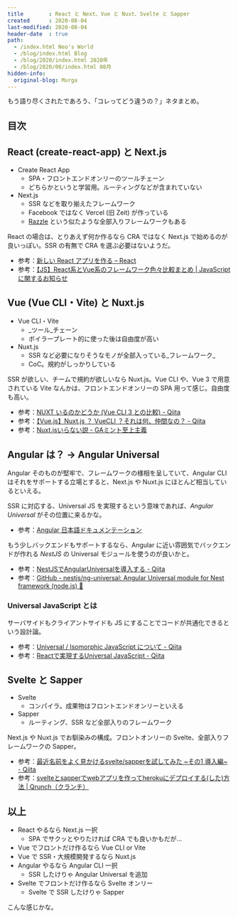 ```yaml
---
title        : React と Next、Vue と Nuxt、Svelte と Sapper
created      : 2020-08-04
last-modified: 2020-08-04
header-date  : true
path:
  - /index.html Neo's World
  - /blog/index.html Blog
  - /blog/2020/index.html 2020年
  - /blog/2020/08/index.html 08月
hidden-info:
  original-blog: Murga
---
```


もう語り尽くされたであろう、「コレってどう違うの？」ネタまとめ。

## 目次

## React (create-react-app) と Next.js

- Create React App
  - SPA・フロントエンドオンリーのツールチェーン
  - どちらかというと学習用。ルーティングなどが含まれていない
- Next.js
  - SSR などを取り揃えたフレームワーク
  - Facebook ではなく Vercel (旧 Zeit) が作っている
  - [Razzle](https://github.com/jaredpalmer/razzle) という似たような全部入りフレームワークもある

React の場合は、とりあえず何か作るなら CRA ではなく Next.js で始めるのが良いっぽい。SSR の有無で CRA を選ぶ必要はないようだ。

- 参考：[新しい React アプリを作る – React](https://ja.reactjs.org/docs/create-a-new-react-app.html)
- 参考：[【JS】React系とVue系のフレームワーク色々比較まとめ | JavaScriptに関するお知らせ](https://jsnotice.com/posts/2020-06-13/)

## Vue (Vue CLI・Vite) と Nuxt.js

- Vue CLI・Vite
  - _ツール_チェーン
  - ボイラープレート的に使った後は自由度が高い
- Nuxt.js
  - SSR など必要になりそうなモノが全部入っている_フレームワーク_
  - CoC。規約がしっかりしている

SSR が欲しい、チームで規約が欲しいなら Nuxt.js。Vue CLI や、Vue 3 で用意されている Vite なんかは、フロントエンドオンリーの SPA 用って感じ。自由度も高い。

- 参考：[NUXT いるのかどうか (Vue CLI 3 との比較) - Qiita](https://qiita.com/macoshita/items/bf295a1e0f5fefff3d8e)
- 参考：[【Vue.js】Nuxt.js ？ VueCLI ？それは何、仲間なの？ - Qiita](https://qiita.com/kaketechjapan/items/71db5fae8463b1f4f596)
- 参考：[Nuxt.jsいらない説 - GAミント至上主義](https://uyamazak.hatenablog.com/entry/2018/08/15/124952)

## Angular は？ → Angular Universal

Angular そのものが堅牢で、フレームワークの様相を呈していて、Angular CLI はそれをサポートする立場とすると、Next.js や Nuxt.js にほとんど相当しているといえる。

SSR に対応する、Universal JS を実現するという意味であれば、_Angular Universal_ がその位置に来るかな。

- 参考：[Angular 日本語ドキュメンテーション](https://angular.jp/guide/universal)

もう少しバックエンドもサポートするなら、Angular に近い雰囲気でバックエンドが作れる _NestJS_ の Universal モジュールを使うのが良いかと。

- 参考：[NestJSでAngularUniversalを導入する - Qiita](https://qiita.com/YutaSaito1991/items/f50b90924b1ced2babc1)
- 参考：[GitHub - nestjs/ng-universal: Angular Universal module for Nest framework (node.js) 🌷](https://github.com/nestjs/ng-universal)

### Universal JavaScript とは

サーバサイドもクライアントサイドも JS にすることでコードが共通化できるという設計論。

- 参考：[Universal / Isomorphic JavaScript について - Qiita](https://qiita.com/kyrieleison/items/4ac5bcc331aee6394440)
- 参考：[Reactで実現するUniversal JavaScript - Qiita](https://qiita.com/Ryusou/items/df00e5f89f2d0109a8c2)

## Svelte と Sapper

- Svelte
  - コンパイラ。成果物はフロントエンドオンリーといえる
- Sapper
  - ルーティング、SSR など全部入りのフレームワーク

Next.js や Nuxt.js でお馴染みの構成。フロントオンリーの Svelte、全部入りフレームワークの Sapper。

- 参考：[最近名前をよく見かけるsvelte/sapperを試してみた ~その1 導入編~ - Qiita](https://qiita.com/inagacky/items/bac20282d44737e9740f)
- 参考：[svelteとsapperでwebアプリを作ってherokuにデプロイする(した)方法 | Qrunch（クランチ）](https://qrunch.net/@ahyaemon/entries/Px2rUrNjpqwnM8eR)

## 以上

- React やるなら Next.js 一択
  - SPA でサクッとやりたければ CRA でも良いかもだが…
- Vue でフロントだけ作るなら Vue CLI or Vite
- Vue で SSR・大規模開発するなら Nuxt.js
- Angular やるなら Angular CLI 一択
  - SSR したけりゃ Angular Universal を追加
- Svelte でフロントだけ作るなら Svelte オンリー
  - Svelte で SSR したけりゃ Sapper

こんな感じかな。
